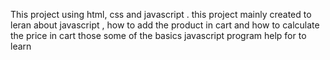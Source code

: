 This project using html, css and javascript . this project mainly created to leran about javascript , how to add the product in cart and how to calculate the price in cart those some of the basics javascript program help for to learn
